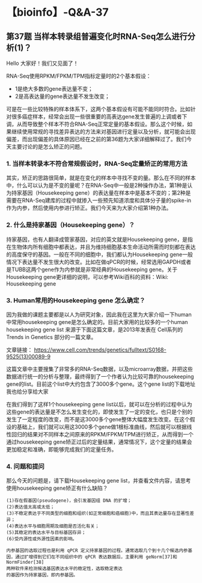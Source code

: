 # 【bioinfo】-Q&A-37


## 第37题 当样本转录组普遍变化时RNA-Seq怎么进行分析(1)？
Hello 大家好！我们又见面了！

RNA-Seq使用RPKM/FPKM/TPM指标定量时的2个基本假设：

* 1是绝大多数的gene表达量不变；
* 2是高表达量的gene表达量不发生改变；

可是在一些比较特殊的样本体系下，这两个基本假设有可能不能同时符合。比如针对很多癌症样本，经常会出现一些很重要的高表达gene发生普遍的上调或者下调，从而导致整个样本不符合RNA-Seq正常定量的基本假设。那么这个时候，如果继续使用常规的寻找差异表达的方法来对基因进行定量以及分析，就可能会出现偏差，而出现偏差的具体原因已经在之前的第36题为大家详细解释过了。我们今天主要讨论的是怎么矫正的问题。

### 1. 当样本转录本不符合常规假设时，RNA-Seq定量矫正的常用方法

其实，矫正的思路很简单，就是在变化的样本中寻找不变的量。那么在不同的样本中，什么可以认为是不变的量呢？在RNA-Seq中一般是2种操作办法，第1种是认为持家基因（Housekeeping gene）的表达量在样本中是基本不变的；第2种是需要在RNA-Seq建库的过程中就掺入一些预先知道浓度和具体分子量的spike-in作为内参，然后使用内参进行矫正。我们今天来为大家介绍第1种办法。

### 2. 什么是持家基因（Housekeeping gene）？
持家基因，也有人翻译成管家基因，对应的英文就是Housekeeping gene，是指在生物体内所有细胞中都表达，并且为维持细胞基本生命活动所需而时刻都在表达的高度保守的基因。一般在不同的细胞中，我们都认为Housekeeping gene一般情况下表达量不发生很大的改变。比如在做qPCR的时候，经常选用GAPDH或者是TUBB这两个gene作为内参就是非常经典的Housekeeping gene。关于Housekeeping gene更详细的说明，可以参考Wiki百科的资料：Wiki: Housekeeping gene

### 3. Human常用的Housekeeping gene 怎么确定？
因为我做的课题主要都是以人为研究对象，因此我在这里为大家介绍一下human中常用housekeeping gene是怎么确定的。目前大家用的比较多的一个human housekeeping gene list 来源于下面这篇文章，是2013年发表在 Cell系列的 Trends in Genetics 部分的一篇文章。

文章链接：
https://www.cell.com/trends/genetics/fulltext/S0168-9525(13)00089-9


这篇文章中主要搜集了非常多的RNA-Seq数据，以及microarray数据，并把这些数据进行统一的分析与整理，最终得到了一个作者认为比较可靠的housekeeping gene的list。目前这个list中大约包含了3000多个gene。这个gene list的下载地址我也给分享给大家

在我们得到了这样1个housekeeping gene list以后，就可以在分析的过程中认为这些gene的表达量是不怎么发生变化的，即使发生了一定的变化，也只是个别的发生了一定程度的改变，而不是这3000多个gene整体大幅度发生改变。在这个假设的基础上，我们就可以用这3000多个gene做1根标准曲线，然后就可以根据线性回归的结果对不同样本之间原来的RPKM/FPKM/TPM进行矫正，从而得到一个通过housekeeping gene矫正过后的定量结果，通常情况下，这个定量的结果会更加稳定和准确，即能够完成我们的定量任务。

### 4. 问题和提问
那么今天的问题是，请下载Housekeeping gene list，并查看文件内容，请思考使用housekeeping gene矫正有什么缺陷？
```
(1)存在假基因(pseudogene)，会引发基因组 DNA 的扩增；
(2)表达值太高或太低；
(3)不稳定表达于不同类型的细胞和组织(如正常细胞和癌细胞)中，而且其表达量存在显著性差异；
(4)表达水平与细胞周期及细胞是否活化有关；
(5)其稳定的表达水平与目标基因存异；
(6)受内源性或外源性因素的影响。

内参基因的选取过程也是利用 qPCR 定义持家基因的过程。通常选取几个到十几个候选内参基因，通过扩增得到它们在不同组织中的 qPCR 表达数据后，主要利用 geNorm[37]和 NormFinder[38]
两种软件来检测候选基因表达水平的稳定性，选取稳定表达
的基因作为持家基因，即内参基因。
```

